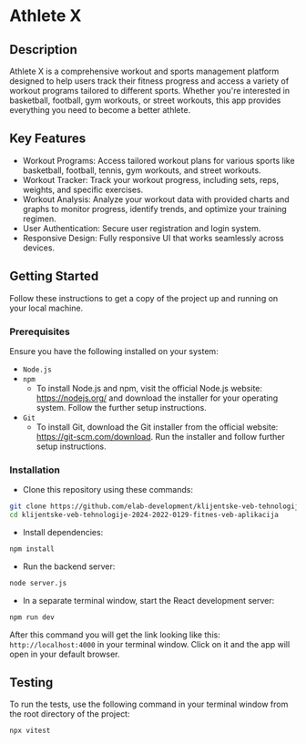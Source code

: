 # Athlete X

## Description

Athlete X is a comprehensive workout and sports management platform designed to help users track their fitness progress and access a variety of workout programs tailored to different sports. Whether you're interested in basketball, football, gym workouts, or street workouts, this app provides everything you need to become a better athlete.

## Key Features

- Workout Programs: Access tailored workout plans for various sports like basketball, football, tennis, gym workouts, and street workouts.
- Workout Tracker: Track your workout progress, including sets, reps, weights, and specific exercises.
- Workout Analysis: Analyze your workout data with provided charts and graphs to monitor progress, identify trends, and optimize your training regimen.
- User Authentication: Secure user registration and login system.
- Responsive Design: Fully responsive UI that works seamlessly across devices.

## Getting Started

Follow these instructions to get a copy of the project up and running on your local machine.

### Prerequisites

Ensure you have the following installed on your system:

- `Node.js`
- `npm`
  - To install Node.js and npm, visit the official Node.js website: https://nodejs.org/ and download the installer for your operating system. Follow the further setup instructions.
- `Git`
  - To install Git, download the Git installer from the official website: https://git-scm.com/download. Run the installer and follow further setup instructions.

### Installation

- Clone this repository using these commands:

```bash
git clone https://github.com/elab-development/klijentske-veb-tehnologije-2024-2022-0129-fitnes-veb-aplikacija.git
cd klijentske-veb-tehnologije-2024-2022-0129-fitnes-veb-aplikacija
```

- Install dependencies:

```bash
npm install
```

- Run the backend server:

```bash
node server.js
```

- In a separate terminal window, start the React development server:

```bash
npm run dev
```

After this command you will get the link looking like this: `http://localhost:4000` in your terminal window. Click on it and the app will open in your default browser.

## Testing
To run the tests, use the following command in your terminal window from the root directory of the project:
```bash
npx vitest
```
